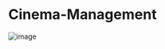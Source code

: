 # Cinema-Management

![image](https://user-images.githubusercontent.com/43170415/149001090-9a7d820a-1c29-4be2-80d2-40082f06098c.png)
